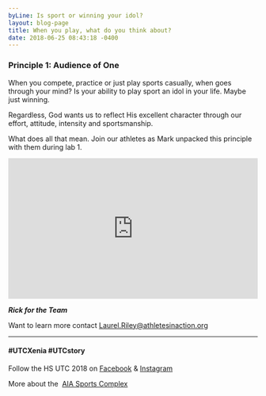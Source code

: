 ```yaml
---
byLine: Is sport or winning your idol?
layout: blog-page
title: When you play, what do you think about?
date: 2018-06-25 08:43:18 -0400
---
```

### Principle 1:  Audience of One

When you compete, practice or just play sports casually, when goes through your mind?  Is your ability to play sport an idol in your life.  Maybe just winning.

Regardless, God wants us to reflect His excellent character through our effort, attitude, intensity and sportsmanship.

What does all that mean.  Join our athletes as Mark unpacked this principle with them during lab 1.

<iframe width="504" height="284" src="https://www.youtube.com/embed/iOJloM6K8pc?rel=0" frameborder="0" allow="autoplay; encrypted-media" allowfullscreen></iframe>

**_Rick for the Team_**

Want to learn more contact [Laurel.Riley@athletesinaction.org](mailto:laurel.riley@athletesinaction.org)

***

#### **#UTCXenia     #UTCstory**

Follow the HS UTC 2018 on  [Facebook](https://www.facebook.com/aiatotalathletecomplex/) & [Instagram](https://www.instagram.com/aia_sports_complex/)

More about the  [AIA Sports Complex](http://www.aiasportscomplex.com/)